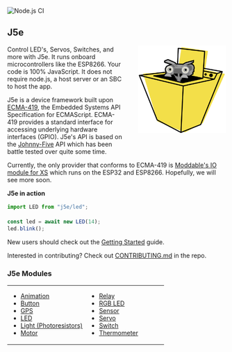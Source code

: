 ![Node.js CI](https://github.com/dtex/j5e/workflows/Node.js%20CI/badge.svg)
## J5e
<img width="40%" align="right" alt="A robot poking its head out from inside washing machine" style="margin:0 0 35px 35px;" src="https://raw.githubusercontent.com/dtex/j5e/main/build/docs/img/J5-embedded-666x666.png" />

Control LED's, Servos, Switches, and more with J5e. It runs onboard microcontrollers like the ESP8266. Your code is 100% JavaScript. It does not require node.js, a host server or an SBC to host the app.

J5e is a device framework built upon [ECMA-419](https://www.ecma-international.org/publications-and-standards/standards/ecma-419/), the Embedded Systems API Specification for ECMAScript. ECMA-419 provides a standard interface for accessing underlying hardware interfaces (GPIO). J5e's API is based on the [Johnny-Five](https://github.com/rwaldron.johnny-five) API which has been battle tested over quite some time. 

Currently, the only provider that conforms to ECMA-419 is [Moddable's IO module for XS](https://github.com/Moddable-OpenSource/moddable/blob/public/documentation/io/io.md) which runs on the ESP32 and ESP8266. Hopefully, we will see more soon. 

**J5e in action**
````js
import LED from "j5e/led";

const led = await new LED(14);
led.blink();
````

New users should check out the [Getting Started](https://dtex.github.io/j5e/tutorial-A-GETSTARTED.html) guide.

Interested in contributing? Check out [CONTRIBUTING.md](https://github.com/dtex/J5e/blob/master/CONTRIBUTING.md) in the repo.

### J5e Modules
<table style="border: none;" width="100%">
  <tr>
    <td width="50%">
      <ul>
        <li><a href="https://dtex.github.io/j5e/module-j5e_animation.html">Animation</a></li>
        <li><a href="https://dtex.github.io/j5e/module-j5e_button.html">Button</a></li>
        <li><a href="https://dtex.github.io/j5e/module-j5e_gps.html">GPS</a></li>
        <li><a href="https://dtex.github.io/j5e/module-j5e_led.html">LED</a></li>
        <li><a href="https://dtex.github.io/j5e/module-j5e_light.html">Light (Photoresistors)</a></li>
        <li><a href="https://dtex.github.io/j5e/module-j5e_motor.html">Motor</a></li>
      </ul>
    </td>
    <td width="50%">
      <ul>
        <li><a href="https://dtex.github.io/j5e/module-j5e_relay.html">Relay</a></li>
        <li><a href="https://dtex.github.io/j5e/module-j5e_rgb.html">RGB LED</a></li>
        <li><a href="https://dtex.github.io/j5e/module-j5e_sensor.html">Sensor</a></li>
        <li><a href="https://dtex.github.io/j5e/module-j5e_servo.html">Servo</a></li>
        <li><a href="https://dtex.github.io/j5e/module-j5e_switch.html">Switch</a></li>
        <li><a href="https://dtex.github.io/j5e/module-j5e_thermometer.html">Thermometer</a></li>
      </ul>
    </td>
  </tr>
</table>
